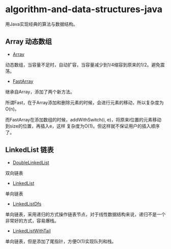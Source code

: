 # algorithm-and-data-structures-java
用Java实现经典的算法与数据结构。

## Array 动态数组

- [Array](https://github.com/Chanmoey/algorithm-and-data-structures-java/blob/main/src/main/java/com/moon/classicalalgorithm/array/Array.java)

动态数组，当容量不足时，自动扩容，当容量减少到1/4缩容到原来的1/2。避免震荡。

- [FastArray](https://github.com/Chanmoey/algorithm-and-data-structures-java/blob/main/src/main/java/com/moon/classicalalgorithm/array/FastArray.java)

继承自Array，添加了两个新方法。

所谓Fast，在于Array添加和删除元素的时候，会进行元素的移动，所以复杂度为O(n)。

而FastArray在添加数组的时候，addWithSwitch(i, e)，将原来i位置的元素移动到size的位置，再插入e，这样
复杂度为O(1)。但这样就不保证用户的插入顺序了。

## LinkedList 链表

- [DoubleLinkedList](https://github.com/Chanmoey/algorithm-and-data-structures-java/blob/main/src/main/java/com/moon/classicalalgorithm/linkedlist/DoubleLinkedList.java)

双向链表

- [LinkedList](https://github.com/Chanmoey/algorithm-and-data-structures-java/blob/main/src/main/java/com/moon/classicalalgorithm/linkedlist/LinkedList.java)

单向链表

- [LinkedListDfs](https://github.com/Chanmoey/algorithm-and-data-structures-java/blob/main/src/main/java/com/moon/classicalalgorithm/linkedlist/LinkedListDfs.java)

单向链表，采用递归的方式操作链表节点，对于线性数据结构来说，递归不是一个非常好的方式，容易爆栈。

- [LinkedListWithTail](https://github.com/Chanmoey/algorithm-and-data-structures-java/blob/main/src/main/java/com/moon/classicalalgorithm/linkedlist/LinkedListWithTail.java)

单向链表，但是添加了尾指针，方便O(1)实现队列和栈。

